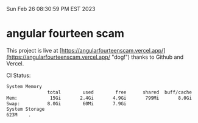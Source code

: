 Sun Feb 26 08:30:59 PM EST 2023

# angular fourteen scam


This project is live at [https://angularfourteenscam.vercel.app/](https://angularfourteenscam.vercel.app/ "dog!") thanks to Github and Vercel.

CI Status: 

```bash
System Memory
               total        used        free      shared  buff/cache   available
Mem:            15Gi       2.4Gi       4.9Gi       799Mi       8.0Gi        11Gi
Swap:          8.0Gi        60Mi       7.9Gi
System Storage
623M	.
```
```bash
